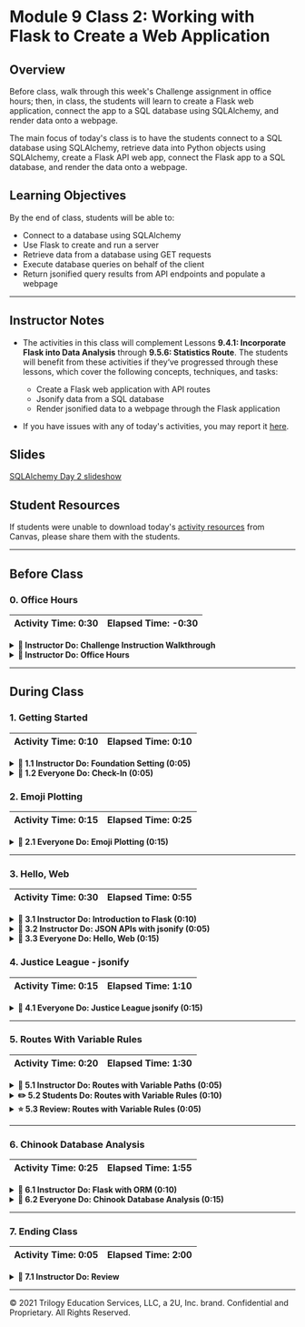 # Module 9 Class 2: Working with Flask to Create a Web Application 

## Overview

Before class, walk through this week's Challenge assignment in office hours; then, in class, the students will learn to create a Flask web application, connect the app to a SQL database using SQLAlchemy, and render data onto a webpage.

The main focus of today's class is to have the students connect to a SQL database using SQLAlchemy, retrieve data into Python objects using SQLAlchemy, create a Flask API web app,  connect the Flask app to a SQL database, and render the data onto a webpage. 

## Learning Objectives

By the end of class, students will be able to:

* Connect to a database using SQLAlchemy
* Use Flask to create and run a server 
* Retrieve data from a database using GET requests
* Execute database queries on behalf of the client
* Return jsonified query results from API endpoints and populate a webpage 

- - -

## Instructor Notes

* The activities in this class will complement Lessons **9.4.1: Incorporate Flask into Data Analysis** through **9.5.6: Statistics Route**. The students will benefit from these activities if they‘ve progressed through these lessons, which cover the following concepts, techniques, and tasks:  

  * Create a Flask web application with API routes
  * Jsonify data from a SQL database
  * Render jsonified data to a webpage through the Flask application

* If you have issues with any of today's activities, you may report it [here](http://tiny.cc/BootCampFeedback).

## Slides

[SQLAlchemy Day 2 slideshow](https://docs.google.com/presentation/d/1TbU28y1xrItfWk9UkxIo6u5nXXx0RRoHkmPYpyaWWlY/edit?usp=sharing)

## Student Resources

If students were unable to download today's [activity resources](https://2u-data-curriculum-team.s3.amazonaws.com/data-viz-online-lesson-plans/09-Lessons/9-2-Student_Resources.zip) from Canvas, please share them with the students.

- - - 

## Before Class

### 0. Office Hours

| Activity Time: 0:30       |  Elapsed Time:     -0:30  |
|---------------------------|---------------------------|

<details>
  <summary><strong>📣 Instructor Do: Challenge Instruction Walkthrough</strong></summary>

Let the students know that the first few minutes of Office Hours will include a walkthrough of the Challenge requirements and rubric, as well as helpful tips they need in order to be successful.

Open the Challenge in Canvas and go through the high-level instructions and requirements with your class. Be sure to check for understanding.

Open the Rubric in Canvas and go through the Mastery column with your class, and show how it maps back to the requirements for each deliverable. Be sure to check for understanding.

Review the following tips to ensure clarity on the Challenge:

Overall, this Challenge is one of the less difficult challenges. The first part of the assignment, **Deliverable 1: Determine the Summary Statistics for June**, requires the students to filter the `Measurement` table in the `hawaii.sqlite` database to retrieve all the temperatures for the month of June as a list, create a DataFrame from the list, and generate the summary statistics from the DataFrame.

The students should not find the tasks in this challenge to be difficult because they have already covered how to filter the SQLite table, save the query results to a DataFrame, and generate summary statistics. Therefore, we have not provided any hints for the students. 

We have provided the students with [starter code](../../../01-Assignments/09-Surfs_Up/Resources/SurfsUp_Challenge_starter_code.ipynb) to help them get going.

  * First, they'll need to write a query that filters the `date` column from the `Measurement` table to retrieve all the temperatures for the month of June.

  * Then, they'll need to convert the June temperatures to a list and create a DataFrame from the list of June temperatures.

  * After creating a DataFrame, they'll need to generate the summary statistics from the DataFrame. 

The second part of the challenge, **Deliverable 2: Determine the Summary Statistics for December**, requires them to filter the `Measurement` table in the `hawaii.sqlite` database to retrieve all the temperatures for the month of December as a list, create a DataFrame from the list, and generate the summary statistics from the DataFrame. 

For this part of the challenge, they'll need to refactor their code to get all the temperatures for the month of December, and perform the same steps as in Deliverable 1 to generate the summary statistics.

In the [starter code](../../../01-Assignments/09-Surfs_Up/Resources/SurfsUp_Challenge_starter_code.ipynb), we have added steps after Deliverable 1 where students will need to add code to complete this part of the Challenge. 

For **Deliverable 3: A written report for the statistical analysis**, the students will be writing a report in the repository README.md file based on their analysis, just like they did in the previous modules.

In the **Results** section, the students need to provide a bulleted list with three major points from the two analysis deliverables. They are encouraged to use images to support their results.

In the **Summary** section, the students need to provide a high-level summary of the results and two additional queries that they would perform to gather more weather data for June and December. Here are some examples of additional queries they could perform:
  * What are the summary statistics for each station? And, is one location in particular more suitable for a new surf and ice cream shop business based on this data?
  * Does June or December have more rainy days? 
  * What is the precipitation for each station for June and December? Can certain locations be ruled out for a new surf and ice cream shop business based on this data?

Encourage your class to begin the Challenge as soon as possible, if they haven’t already, and to use the Learning Assistants channel and the remainder of Office Hours with their instructional team for help as they progress through their work. If they feel like they need context to understand documentation or instructions throughout the week, this is where they can get it.

Open the floor to discussion and ensure to answer any questions they may have about the Challenge requirements before moving onto other areas of interest.

</details>

<details>
  <summary><strong>📣  Instructor Do: Office Hours</strong></summary>

For the remaining time, remind the students that this is their time to ask questions and get assistance from their instructional staff as they’re learning new concepts and working on the Challenge assignment.

Expect that students may ask for assistance. For example: 

* Challenge assignment 
* Further review on a particular subject
* Debugging assistance
* Help with computer issues
* Guidance with a particular tool

</details>


- - - 

## During Class 

### 1. Getting Started

| Activity Time:       0:10 |  Elapsed Time:      0:10  |
|---------------------------|---------------------------|

<details>
  <summary><strong>📣 1.1 Instructor Do: Foundation Setting (0:05)</strong></summary>

* Welcome students to class.

* Direct students to post individual questions in the Zoom chat to be addressed by you and your TAs at the end of class.

* Open the slideshow and use slides 1-7 to walk through the foundation setting with your class.

* **This Week - SQL:** Talk through the key skills that students will learn this week, and let them know that they are continuing to build on their data analyst skills. 

* **Today's Objectives:** Now, outline the concepts covered in today's lesson. Remind students that they can find the relevant activity files in the “Getting Ready for Class” page in their course content. 

</details>

<details>
  <summary><strong>🎉 1.2 Everyone Do: Check-In (0:05)</strong></summary>

* Ask the class the following questions and call on students for the answers:

    * **Q:** How are you feeling about your progress so far?

    * **A:** We are adding to our SQL skill set. It's important to look back and see what we accomplished, and acknowledge that it's a lot! It’s also okay to feel overwhelmed as long as you don’t give up. The more you practice, the more comfortable you'll be coding.
    
    * **Q:** How comfortable do you feel with this topic? 

    * **A:** Let's do "fist to five" together. If you are not feeling confident, hold up a fist (0). If you feel very confident, hold up an open hand (5).

</details>





### 2. Emoji Plotting

| Activity Time:       0:15 |  Elapsed Time:      0:25  |
|---------------------------|---------------------------|

<details>
  <summary><strong>🎉 2.1 Everyone Do: Emoji Plotting (0:15)</strong></summary>

* For this activity, students will pick up where they left off in the previous class: learning how to create a plot based upon the data stored within a SQLite database. Using what they have learned so far, and SQLAlchemy's documentation, they should be able to accomplish this task.

* Make sure the students can download and open the [instructions](Activities/01-Evr_EmojiPlotting/README.md), the [Evr_Plotting_starter.ipynb](Activities/01-Evr_EmojiPlotting/Unsolved/Evr_Plotting_starter.ipynb) file, and the [Resources](Activities/01-Evr_EmojiPlotting/Resources) from the AWS link.  

* Go over the [instructions](Activities/01-Evr_EmojiPlotting/README.md) with the students and answer any questions they may have.

* Have the students work on completing the "Setup," "Explore Database," and "Reflect Database and Query" sections for 5-7 minutes. Make sure to check in to see how the students are progressing.

* Once time is up, ask for volunteers to help you write the query to get the Emoji data. 

* If there are no volunteers, copy the code from the [Evr_Plotting.ipynb](Activities/01-Evr_EmojiPlotting/Solved/Evr_Plotting.ipynb) solution, add it to the appropriate cell in the `Evr_Plotting_starter.ipynb` file, and make sure to discuss the following points:

  * We use `session.query()` to begin our query and then pass `emoji_char`, `emoji_id`, and `score` inside the parentheses; then, we `order_by()` the descending `Emoji.score` and retrieve all the queried data. 

    ```python
    results = session.query(Emoji.emoji_char, Emoji.emoji_id, Emoji.score).\
    order_by(Emoji.score.desc()).all()
    ```

  * The "Top 10" `emoji_id` and `scores` are retrieved from the query by using list comprehensions to unpack the tuples from the `results` variable. 

    ```python
    emoji_id = [result[1] for result in results[:10]]
    scores = [int(result[2]) for result in results[:10]]
    ```

* Next, ask for volunteers to help write the code to plot the emoji score in descending order. If there are no volunteers, copy the code below to show them how to create a basic horizontal bar chart. 

  ```python
  fig, ax = plt.subplots()
  ypos = range(len(scores))
  ax.barh(ypos, scores[::-1])
  ax.set_yticks(ypos)
  plt.show()
  ```

  ![basic emoji horizontal bar chart ](Images/01-basic_emoji_hbar_desc.png)

  * Point out that to plot the results in descending order, we apply Python list slicing, `[::-1]`, to reverse the order of the list. 

* By modifying the code for plotting, we can make the chart more informative. 

  ![emoji horizontal bar chart](Images/01-emoji_hbar_desc.png)  

* Next, ask for volunteers to help you write the code to load the top 10 results into a Pandas DataFrame. If there are no volunteers, copy the code below and point out the following: 

  ```python
  df = pd.DataFrame(results[:10], columns=['emoji_char', 'emoji_id', 'score'])
  df.set_index('emoji_id', inplace=True, )
  df
  ```

  * The top 10 results are retrieved using list slicing for the first 10 items; the columns of interest are added; and then the index is set to the `emoji_id`.  

* To plot the DataFrame in descending order, the order of the DataFrame is reversed using `iloc[::-1]`, and then the DataFrame is plotted with `plot.barh()`, with an appropriate title. 

   ![emoji Pandas horizontal bar chart](Images/01-Pandas_emoji_hbar_desc.png) 

* For the bonus, the `session.query()` is used to get all the data, which is then sorted in descending order by `Emoji.score`. The `statement` attribute is applied to the results, which will apply labels to all columns automatically.  

* Next, the statement variable, `stmt`, and the `session.bind` parameters are passed in the `read_sql_query()` function to create the DataFrame. 

   ![A Pandas DataFrame using read_sql_query()function](Images/01-Pandas_DF_read_sql_query.png) 

  * Point out that we are using `session.bind` instead of `conn` where `conn = engine.connect()` because we have already made the connection to the database using `session = Session(engine)`. 

* Ask the class the following questions and call on students for the answers:
    
    * **Q:** Where have we used this before?

    * **A:** Plotting data from a SQLAlchemy query was covered in Lesson 9.3.4.

    * **Q:** What can we do if we don't completely understand this?

    * **A:** We can refer to the lesson plan and reach out to the instructional team for help.


* Send out the [Evr_Plotting.ipynb](Activities/01-Evr_EmojiPlotting/Solved/Evr_Plotting.ipynb) solution file for students to refer to later.

* Answer any questions before proceeding to the next activity.

</details>



- - -

### 3. Hello, Web

| Activity Time:       0:30 |  Elapsed Time:      0:55  |
|---------------------------|---------------------------|

<details>
  <summary><strong>📣 3.1 Instructor Do: Introduction to Flask (0:10)</strong></summary>

* You can use slides 9-16 to introduce this demonstration.

* Remind students that the Internet is built on a model of *clients* requesting data from *servers*.

* Remind students that whoever asks for information is called a "client".

* Point out that, when a person uses an API to fetch data, we tend to consider the *person* the client.

  * Point out that, *strictly speaking*, this isn't accurate: A *program* makes the request on behalf of the person.

  * Point out that a **browser** is an example of a program that makes requests on behalf of a user.

* Point out that the same holds true for servers: A *server* is simply a process running on a remote machine that listens for, and knows how to respond to, incoming requests.

  * The point to emphasize is that a server is essentially *just a program*.

* Explain that, when we create an API for others to use, the code they write acts as a *client* to our API server.

  * Point out that we have no control over the code that our consumers write.

  * Point out that this means that, as API developers, **we do not write client code**.

* Emphasize that this means we will focus on writing the code that runs the server.

  * Remind students that this is the code responsible for retrieving and returning whatever data that users request.

* Explain that [Flask](http://flask.pocoo.org/) is the tool that we'll use to implement our server.

  * Explain that Flask is an extremely intuitive library that makes it easy to develop APIs for distributing our data.

* Remind students that servers are programs that *listen* for *requests* to particular *URLs*, or **endpoints**.

  * Explain that Flask makes it easy to create and start a server, and to define its endpoints: It takes fewer than 10 lines of code to define a functional index route!

* Open up [02-Ins_First_Steps_with_Flask/Solved/app.py](Activities/02-Ins_First_Steps_with_Flask/Solved/app.py) and explain the following:

  ```python     
  # 1. import Flask
  from flask import Flask

  # 2. Create an app, being sure to pass __name__
  app = Flask(__name__)

  # 3. Define what to do when a user goes to the index route
  @app.route("/")
  def home():
      print("Server received request for 'Home' page...")
      return "Welcome to my 'Home' page!"

  # 4. Define what to do when a user goes to the /about route
  @app.route("/about")
  def about():
      print("Server received request for 'About' page...")
      return "Welcome to my 'About' page!"

  # 5. 
  if __name__ == "__main__":
    app.run(debug=True)
  ```

* Explain that, to create a server, we simply import `Flask` (`#1`) and use it as a factory to create an `app` (`#2`).

  * Explain that, for our purposes, passing `__name__` to `Flask` is essentially mandatory. 

  * [This is an important detail](http://flask.pocoo.org/docs/0.12/quickstart/#a-minimal-application), but it's outside the scope of today's lesson: Try not to get sidetracked if students inquire about this line of code. 
  
    * For those inquiring minds, you can mention that this line of code ensures that the module was executed by us and not imported from another script. When we execute the script, Python assigns the name, `__name__`, to the script. If it is imported, it assigns the name of the `.py` file. If this statement is `True`, then `app.run()` is executed. This small piece of code allows the programmer to have control of the script, and not someone else. 

* Run the `app.py` from the terminal to show the students how the app is running on `http://127.0.0.1:5000`. 

* Open up the URL and explain how we use `@app.route` to associate an endpoint/URL (`/`, or `/about`) with the result of a function call (of `home` or `about`, respectively).

* Take a moment to go to each route in the browser again.

  * Point out that, in the *terminal*, we see the results of the `print` message *but no trace of the string we `return` to the client*.

  * Point out that, in the browser, we see the string the request handler *returns* *but no trace of the call to `print`*.

  * Use these insights to illustrate and emphasize the relationship between the *client*, which receives a request handler's return value, and the *server*, where the functions associated with the response to a request are actually executed.

* Finally, remind students about using `if __name__ == "__main__"` to define the "main" behavior of our executed file.

  * Explain that `app.run` is all we need to do to *start* the development server.

  * Explain that passing `debug=True` makes development *much* easier, but emphasize that, in production, best practices demand that `debug` *must **always** be false*.

* Send out the [02-Ins_First_Steps_with_Flask/Solved/app.py](Activities/02-Ins_First_Steps_with_Flask/Solved/app.py) file for students to refer to later.

* Ask the class the following questions and call on students for the answers:

    * **Q:** Where have we used this before?

    * **A:** Creating a Flask app with routes and running a Flask app were covered in Lesson 9.4.3.

    * **Q:** How does this activity equip us for the Challenge?

    * **A:** We won't need to create a Flask app with routes to complete the Challenge, but it’s good to have this skill in our tool belt.  

    * **Q:** What can we do if we don't completely understand this?

    * **A:** We can refer to the lesson plan and reach out to the instructional team for help.

* Take a moment to address any questions before moving on.

</details>

<details>
  <summary><strong>📣 3.2 Instructor Do: JSON APIs with jsonify (0:05)</strong></summary>

* You can use slides 18-25 to introduce this demonstration.

* All of the routes that were written in the previous activity have returned *string* responses.

* The APIs we've dealt with in this course do *not* return raw text; instead, they return JSON data.

* Fortunately, Python dictionaries map naturally to JSON.

  * Flask has a built-in method, called `jsonify`, to automatically convert a dictionary into a properly formatted JSON response.

  * Explain that although `jsonify` is not necessary as of Flask 1.1.0, it is still good practice to use `jsonify` to ensure the response is always treated appropriately.

  * However, we must `jsonify` Python lists, including a list of dictionaries as we will see later.

* Remind students that routes must return HTTP responses.

  * This means we can't simply return the dictionary itself.

  * We can use `jsonify` to create an HTTP response with the dictionary data we want to send back to the client.

* Open [03-Ins_Jsonify/Solved/app.py](Activities/03-Ins_Jsonify/Solved/app.py).

  ```python
  from flask import Flask, jsonify

  app = Flask(__name__)

  hello_list = ["Hello", "World!"]
  hello_dict = {"Hello": "World!"}
  
  @app.route("/")
  def home():
    return "Hi"
  
  @app.route("/normal")
  def normal():
    return str(hello_list)

  @app.route("/jsonified")
  def jsonified_list():
    return jsonify(hello_list)

  @app.route("/dict")
  def dictionary():
    return hello_dict

  if __name__ == "__main__":
      app.run(debug=True)
  ```

* Import `jsonify` in addition to Flask.

* The `/normal` route simply returns `hello_dict`, with no call to `jsonify`; however, Flask converts the dictionary to JSON for us.

* Run `app.py`, then navigate to `localhost:5000/normal` to demonstrate how Flask automatically jsonified the dictionary.

* Navigate to `/jsonified` and point out the working response when calling `jsonify` on a Python list.

  ![The response generated by jsonified list](Images/02-jsonified_response.png)

* Navigate to `/dict` and point out the working response for a dictionary.

  ![The response generated with a dictionary](Images/02-dictionary_response.png)

* Send out the [03-Ins_Jsonify/Solved/app.py](Activities/03-Ins_Jsonify/Solved/app.py) file for students to refer to later.

* Take a moment to answer any questions before moving on to the student activity.

</details>

<details>
  <summary><strong>🎉 3.3 Everyone Do: Hello, Web (0:15)</strong></summary>

* For this activity, students will create a Flask app that has three routes that render information about themselves. 

* Make sure the students can download and open the [instructions](Activities/04-Evr_Hello_Web/README.md) and the starter [app.py](Activities/04-Evr_Hello_Web/Unsolved/app.py) file from the AWS link.  

* Go over the [instructions](Activities/04-Evr_Hello_Web/README.md) with the students and answer any questions they may have.

* Have the students start working on their solutions for 5 minutes.

* Once time is up, open the unsolved [app.py](Activities/04-Evr_Hello_Web/Unsolved/app.py) and ask for volunteers to help you write the code to import Flask and create the app. 

  * Remind them that these statments are going to boilerplate for creating a Flask app.

    ```python
    # 1. Import Flask
     from flask import Flask

     # 2 Create an app
     app = Flask(__name__)
    ```

* Next, ask for a volunteer to help you create the static or index route. 

* If there is no volunteer, copy the code below and add it to the unsolved solution file, and make sure to point out that the index route is created as follows:

  ```python
  # 3. Define static routes
  @app.route("/")
  def index():
    return "Hello, world!"
  ```  

* Next, ask for a volunteer to help you create the `/about` route.

* If there is no volunteer, copy the code below and add it to the unsolved solution file, and make sure to point out that the `/about` route can be created as follows:

  ```python
  # 4. Define the about route
  @app.route("/about")
  def about():
    name = "Peleke"
    location = "Tien Shan"

    return f"My name is {name}, and I live in {location}."
  ```  

* Finally, ask if anyone can help write the code for the `/contact` route. 

* If there is no volunteer, copy the code below and add it to the unsolved solution file, and make sure to point out that the `/contact` route can be created as follows:

  ```python
  # 5. Define the contact route
  @app.route("/contact")
  def contact():
    email = "peleke@example.com"

    return f"Questions? Comments? Complaints? Shoot an email to {email}."
  ```  

* Lastly, we close the program with the executing the `main` module. 

  ```python
    if __name__ == "__main__":
      app.run(debug=True)
  ```

* Next, run the `app.py` file and go to each route, explaining that for each route:

  * We use the `@app.route` **decorator** to define a route.

  * We then define functions, `def index()`, `def about()`, and `def contact()`, to describe how the server should respond to requests to the corresponding endpoint.

  * We can use whatever names we want for these functions, which are often called **request handlers**.
  
  * Each of these endpoints simply returns a string.

* Ask the class the following questions and call on students for the answers:
    
    * **Q:** Where have we used this before?

    * **A:** Running a Flask app was covered in Lesson 9.4.3.

    * **Q:** What can we do if we don't completely understand this?

    * **A:** We can refer to the lesson plan and reach out to the instructional team for help.

* Send out the solved [app.py](Activities/04-Evr_Hello_Web/Solved/app.py) solution file for students to refer to later.

* Answer any questions before proceeding to the next activity.

</details>



### 4. Justice League - jsonify

| Activity Time:       0:15 |  Elapsed Time:      1:10  |
|---------------------------|---------------------------|


<details>
  <summary><strong>🎉 4.1 Everyone Do: Justice League jsonify (0:15)</strong></summary>

* Make sure the students can download and open the [instructions](Activities/05-Evr_Justice_League_Jsonify/README.md) and the starter [app.py](Activities/05-Evr_Justice_League_Jsonify/Unsolved/app.py) file from the AWS link.  

* Explain that for this activity, the students need to create a server configured to send welcome text at its index endpoint, and JSON data at its `api/v1.0/justice-league` endpoint.

* Run [Activities/05-Evr_Justice_League_Jsonify/Solved/app.py](Activities/05-Evr_Justice_League_Jsonify/Solved/app.py) and navigate to `localhost:5000/` in your browser to demonstrate the index route.

  ![The index route for the Justice League API](Images/03-justice_league_welcome.png)

* Navigate to `localhost:5000/api/v1.0/justice-league` in your browser to demonstrate the API route.

  ![The API route for the Justice League API](Images/03-justice_league_api.png)

* Go over the [instructions](Activities/05-Evr_Justice_League_Jsonify/README.md) with the students and answer any questions they may have.

* Have the students start working on their solutions for 5-7 minutes.

* Once time is up, open the unsolved [app.py](Activities/05-Evr_Justice_League_Jsonify/Unsolved/app.py) and ask for volunteers to help you write the code to create the welcome route and the `api/v1.0/justice-league` route. 

* If there is no volunteer, copy the code below, add it to the unsolved solution file, and make sure to point out that we've defined a list of character dictionaries, called `justice_league_members`, in the beginning of the file.

  ```python
    @app.route("/api/v1.0/justice-league")
    def justice_league():
        """Return the justice league data as json"""

        return jsonify(justice_league_members)
  ```

* Next, ask for a volunteer to help you create the index (`"/"`) route.

* If there is no volunteer, copy the code below and add it to the unsolved solution file, and make sure to point out that the index route,  `/`, can be created as follows:

  ```python
    @app.route("/")
    def welcome():
      return (
        f"Welcome to the Justice League API!<br/>"
        f"Available Routes:<br/>"
        f"/api/v1.0/justice-league"
    )
  ```

* Have everyone run their `app.py` file to make sure it is working. Troubleshoot any issues before moving on. 

* Explain the following:

  * For the index route, we simply open the browser URL to `http://127.0.0.1:5000`. 
  
  * To implement the `/api/v1.0/justice-league` route, we simply define a route that returns `jsonify(justice_league_members)`. 

  * We are using `jsonify` specifically because APIs should return JSON, and we want to ensure our code turns our dictionary into a JSON response.

  * Our endpoint starts with `/api` to indicate to consumers that the response will contain *data*.

  * By convention, the `/api` route should *always* return data (JSON, in this case).

  * **Q:** Ask the students to explain why we would want to use `jsonify` in our `/api/v1.0/justice-league` route.

  * **A:** When we use `jsonify`, our data will be formatted as JSON data, which is the preferred delivery format over HTTP from a GET request. 

  * Point out that we've defined a list called `justice_league_members`.

  * This data will be stored in memory when we run our server. This list serves as a "database" of sorts because, after all, it contains our application's data!

  * Point out that "real" applications are typically connected to a *database* because they run more data than can be loaded into memory.

  * **Q:** Ask the students if they have any ideas about how you can hook this application up to a database.

  * **A:** Explain that if we simply replace the code where we define `justice_league_members` with code to connect to a SQLAlchemy database, we can turn this server into a truly *database-backed API*!

  * Explain that we'll proceed in two steps:

    * Use variable paths to collect "user input."

    * Connect the application to a database.

* Send out the solved [app.py](Activities/05-Evr_Justice_League_Jsonify/Solved/app.py) solution file for students to refer to later.

* Answer any questions before proceeding to the next activity.

</details>



- - -

### 5. Routes With Variable Rules

| Activity Time:       0:20 |  Elapsed Time:      1:30  |
|---------------------------|---------------------------|

<details>
  <summary><strong>📣 5.1 Instructor Do: Routes with Variable Paths (0:05)</strong></summary>

* You can use slides 29-32 to introduce this demonstration.

* Explain that in the previous activity, the `/api/v1.0/justice-league` API is only capable of returning the *entire* Justice League dataset.

* It would be better if users could specify a particular character of interest.

* Explain that, ideally, consumers would be able to specify a character of interest in the URL, and then expect either:

  * A JSON response with the character data if it's in the data set; or

  * A JSON response with error information, indicating that the server couldn't find the character that the user requested.

* Run [Activities/06-Ins_Variable_Rule/Solved/app.py](Activities/06-Ins_Variable_Rule/Solved/app.py), then navigate to [localhost:5000](http:127.0.0.1/). The root path lists the available routes. Visit each route below and contrast the results:

  * [/api/v1.0/justice-league](http:127.0.0.1:5000/api/v1.0/justice-league)

  * [/api/v1.0/justice-league/Arthur%20Curry](http://127.0.0.1:5000/api/v1.0/justice-league/Arthur%20Curry)

* The response at the second endpoint is *just* the data for Aquaman, *without* the rest of the data in `justice_league_members`.

* Explain that `%20` is how we represent the space character within a URL.

* Open [Activities/06-Ins_Variable_Rule/Solved/app.py](Activities/06-Ins_Variable_Rule/Solved/app.py) and point out that we've added a route.

```python
@app.route("/api/v1.0/justice-league/<real_name>")
def justice_league_character(real_name):
    """Fetch the Justice League character whose real_name matches
       the path variable supplied by the user, or a 404 if not."""

    canonicalized = real_name.replace(" ", "").lower()
    for character in justice_league_members:
        search_term = character["real_name"].replace(" ", "").lower()

        if search_term == canonicalized:
            return character

    return {"error": f"Character with real_name {real_name} not found."}, 404
```

* Send out the [06-Ins_Variable_Rule/Solved/app.py](Activities/06-Ins_Variable_Rule/Solved/app.py) file for students to refer to later.

* Ask the class the following questions and call on students for the answers:

    * **Q:** Where have we used this before?

    * **A:** Creating Flask routes was covered in Lessons 9.5.3 through 9.5.6. 

    * **Q:** How does this activity equip us for the Challenge?

    * **A:** We won't need to create a Flask app with routes to complete the Challenge, but it’s good to have this skill in our tool belt.  

    * **Q:** What can we do if we don't completely understand this?

    * **A:** We can refer to the lesson plan and reach out to the instructional team for help.

* Take a moment to address any questions before moving on to the student activity.

</details>

<details>
  <summary><strong>✏️ 5.2 Students Do: Routes with Variable Rules (0:10)</strong></summary>

* In this exercise, the students will create API routes with using a variable path that will allow someone to get information for a specific character based on their "superhero" name.

* Make sure the students can download and open the [instructions](Activities/07-Stu_Variable_Rule/README.md) and the starter [app.py](Activities/07-Stu_Variable_Rule/Unsolved/app.py) file from the AWS link. 

* Go over the instructions in the README.

* Run [07-Stu_Variable_Rule/Solved/app.py](Activities/07-Stu_Variable_Rule/Solved/app.py) and demonstrate its `/api/v1.0/justice-league/superhero/<superhero>` endpoint by visiting  [localhost:5000/api/v1.0/justice-league/superhero/superman](http://127.0.0.1:5000/api/v1.0/justice-league/superman) (**but try to keep the URL hidden**).

* Point out that this route is functionally identical to the `<real_name>` route from before, but it allows users to specify the desired value of the character's `superhero` key instead.

* Take a moment to answer any questions before dividing the students into breakout groups of 3-5. They should work on the solution by themselves but can reach out to others in their group for tips.

* Let students know that they may be asked to share and walk through their work at the end of the activity.

</details>

<details>
  <summary><strong>⭐ 5.3 Review: Routes with Variable Rules (0:05)</strong></summary>

* Once time is complete, ask for volunteers to share their solution. Remind them that it is perfectly alright if they didn't complete the activity. 

* To encourage participation, you can ask the students to help you write the code for the API route to get info for a specific character based on their "superhero" name.  

* If there are no volunteers, open up the solution [07-Stu_ReflectingOnSQL/Solved/app.py](Activities/07-Stu_Variable_Rule/Solved/app.py) and go through the code, explaining the points below:

  * The new route is identical to the `<real_name>` route from the instructor demonstration; the only difference is that we substitute `<real_name>` with `<superhero>`, and we add `superhero` before defining the parameter to capture.

  * Explain that we must extend the URL, or else the `<real_name>` and `<superhero>` routes will overlap.

  * Explain that as an alternative to defining the two *specific* routes above, we could simply define a route that takes *two* variable rules: `<key>` and `<value>`.

    ```python
    @app.route("/api/v1.0/justice-league/<key>/<value>")
    def justice_league_arbitrary_key(key, value):
        """Fetch the Justice League character whose <key> attribute has
          the value <value>."""

        for character in justice_league_members:
            if character[key] == value:
                return character

        return {"error": f"Character with key '{key}' with value '{value}' not found."}, 404
    ```

  * Point out that this generalizes the pattern evident in the preceding endpoints by abstracting the hard-coded values `real_name` and `superhero` from the URL.

* Optionally, spend a few minutes discussing the advantages and disadvantages of each approach.

* Send out the [07-Stu_ReflectingOnSQL/Solved/app.py](Activities/07-Stu_Variable_Rule/Solved/app.py) solution file for students to refer to later.

* Take a moment to answer any questions before moving on.

</details>



- - - 

### 6. Chinook Database Analysis

| Activity Time:       0:25 |  Elapsed Time:      1:55  |
|---------------------------|---------------------------|

<details>
  <summary><strong>📣 6.1 Instructor Do: Flask with ORM (0:10)</strong></summary>

* You can use slides 35-38 to introduce this demonstration.

* Remind students that any useful API must make queries against data sets that are too large to load into memory.

* Explain that we will now see how to perform ORM queries within their Flask routes.

* Start by running the [08-Ins_Flask_with_ORM/Solved/app.py application](Activities/08-Ins_Flask_with_ORM/Solved/app.py) and open the app in the browser [here](http:127.0.0.1:5000/). The root path will list the available routes. Visit each route and show the results.

  * [/api/v1.0/names](http:127.0.0.1:5000/api/v1.0/names)

  * [/api/v1.0/passengers](http://127.0.0.1:5000/api/v1.0/passengers)

* Next, open the [08-Ins_Flask_with_ORM/Solved/app.py](Activities/08-Ins_Flask_with_ORM/Solved/app.py) file and walk through the code.

* Explain that we start by initializing our database connection and reflecting our tables by using `automap_base`.

* Show that our root route, `/`, shows the available API routes for our application.

* Move on to the `/api/v1.0/names` route and show how queries can be performed in the route function. This query will be executed each time that we visit the route.

* Explain that we use `list` and `np.ravel` to unpack the list of tuples into a regular list of names. Feel free to replace `jsonify(all_names)` with `jsonify(results)` to show what this looks like before converting to a list.

* Next, show the `/api/v1.0/passengers` route and explain that, here, we are extracting the results into a list of dictionaries containing the `name`, `age`, and `sex` of each passenger.

* Finally, explain that we can return the JSON representation for this list of dictionary data using jsonify.

* Send out the [08-Ins_Flask_with_ORM/Solved/app.py](Activities/08-Ins_Flask_with_ORM/Solved/app.py) file for students to refer to later.

* Ask the class the following questions and call on students for the answers:

    * **Q:** Where have we used this before?

    * **A:** Creating Flask routes was covered in Lessons 9.5.3 through 9.5.6, and `np.ravel` was covered in Lesson 9.5.4. 

    * **Q:** What can we do if we don't completely understand this?

    * **A:** We can refer to the lesson plan and reach out to the instructional team for help.

* Take a moment to address any questions before moving on to the student activity.

</details>

<details>
  <summary><strong>🎉 6.2 Everyone Do: Chinook Database Analysis (0:15)</strong></summary>

* This is the final activity for the Advanced Data Storage and Retrieval Unit. The goal of this activity is to give students additional practice in analysis of databases using the SQLAlchemy ORM. Encourage the students to take their time and ask plenty of questions as they go through this.

* Explain that the students will be analyzing invoice data from the [Chinook database on GitHub](https://github.com/lerocha/chinook-database).

* Explain to the students that they will design SQLAlchemy ORM queries to answer specific questions about the invoice data.

* Make sure the students can download and open the [instructions](Activities/09-Evr_Chinook_Db_Analysis/README.md), the SQLite file in the [Resources](Activities/09-Evr_Chinook_Db_Analysis/Resources) folder, and the starter [Evr_Chinook_starter.ipynb](Activities/09-Evr_Chinook_Db_Analysis/Unsolved/Evr_Chinook_starter.ipynb) file from the AWS link. 

* Go over the [instructions](Activities/09-Evr_Chinook_Db_Analysis/README.md) with the students and answer any questions they may have.

* Have the students work for 5-7 minutes on importing their dependencies and using SQLAlchemy ORM to reflect and map the tables. Make sure to check in to see how the students are progressing.

* Once time is up, open the [Evr_Chinook_starter.ipynb](Activities/09-Evr_Chinook_Db_Analysis/Unsolved/Evr_Chinook_starter.ipynb) file and ask for volunteers to help you import the dependencies and use SQLAlchemy ORM to reflect and map the tables.

* If there are no volunteers, copy the code for these steps from the [Evr_Chinook.ipynb](Activities/09-Evr_Chinook_Db_Analysis/Solved/Evr_Chinook.ipynb) solution and add it to the appropriate cells in the `Evr_Chinook_starter.ipynb` file, making sure to discuss the following points:

  * Explain that the `import warnings` and `warnings.filterwarnings('ignore')` cell is included to ignore the warning about using `Decimal` types with SQLite.

  * Explain that we will continue to use `automap_base` to reflect our database tables.

  * Show that we create an engine to the database file `chinook.sqlite`.

  * Explain that our reflection results show that there are many tables available in the chinook dataset, as can be seen in the [model diagram](https://web.archive.org/web/20170608221426/http://chinookdatabase.codeplex.com/wikipage?title=Chinook_Schema&referringTitle=Home). However, we will only be using the `invoices` and `invoice_items` tables from this database.

  * Show the students that we start by saving a reference to the `invoices` table as `Invoices` and the `invoice_items` table as `Items`. 

* Next, ask for volunteers to help you create the `Metadata` and `Table` object to describe the `Invoices` and `Items` tables, and retrieve the columns from these tables. 

* If there are no volunteers, copy the code for these steps from the `Evr_Chinook.ipynb` solution and add it to the appropriate cells in the `Evr_Chinook_starter.ipynb` file, making sure to discuss the following points:

  * First, we create a metadata object to hold the reflected table schema. 

  * Then, we create the table objects using `autoload=True` and `autoload_with=engine` to define the columns for each table. 

  * Finally, we print out the columns from each table using the `columns.keys()` methods on each table object.

* Answer any questions before moving on. 

* Next, walk through how to create each query and explain the following:

  * To list all of the countries found in the invoices table, we use `groupby()` on the `BillingCountry` and select `Invoices.BillingCountry` to get a list of the billing countries in the table. We can also achieve this result using the `distinct` function.

  * To list the invoices totals for each billing country and sort the output in descending order, we expand on the first query by calculating the sum of the invoice total per country, `func.sum(Invoices.Total)`, and using `order_by()` to order the results by `Invoices.Total` in descending order. **Note:** we use the `desc()` function to sort in descending order.

  * To list all of the billing postal codes for the USA, we query the `BillingPostalCode` and return the billing postal codes for the USA by filtering the `BillingCountry` and then grouping by `BillingPostalCode`.

  * In order to calculate the item totals for the USA, we will need to join the `Invoices` and `Items` table by `InvoiceId` to filter by billing country. Show the students the relationship between the two tables using the database model [here](https://web.archive.org/web/20170608221426/http://chinookdatabase.codeplex.com/wikipage?title=Chinook_Schema&referringTitle=Home).

  * The final query calculates the item totals per `BillingPostalCode`. This query also requires an implicit join using `InvoiceId` and then filters by country. We group the results by `BillingPostalCode` and then order by the item totals in descending order.

* Send out the solved [Evr_Chinook.ipynb](Activities/09-Evr_Chinook_Db_Analysis/Solved/Evr_Chinook.ipynb) solution file for students to refer to later.

* Answer any questions before ending class.

</details>



- - -


### 7. Ending Class 

| Activity Time:       0:05 |  Elapsed Time:      2:00  |
|---------------------------|---------------------------|

<details>
  <summary><strong>📣  7.1 Instructor Do: Review </strong></summary>

* Before ending class, review the skills that were covered today and mention where in the module these skills are used: 
  * Plotting data from a SQLAlchemy query was covered in **Lesson 9.3.4**.
  * Creating a Flask app was covered in **Lesson 9.4.3**.
  * Running a Flask app was covered in **Lesson 9.4.3**.
  * Creating API routes was covered in **Lesson 9.4.3** and **Lessons 9.5.3-9.5.6**. 

* Let the students know that they should complete **Lesson 10.1.1: Install Your Tools** before next week so they don't have to install splinter, webdriver manager, bs4, and Mongo in class.

* Answer any questions the students may have.

</details>



- - - 

© 2021 Trilogy Education Services, LLC, a 2U, Inc. brand.  Confidential and Proprietary.  All Rights Reserved.

